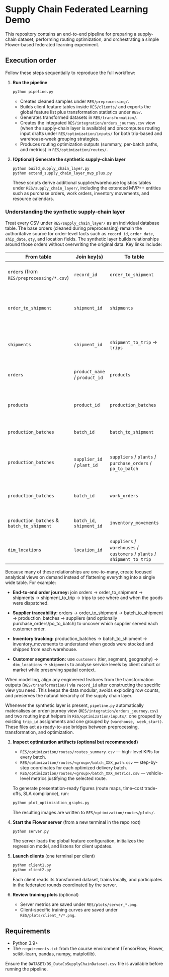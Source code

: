 # Supply Chain Federated Learning Demo

This repository contains an end-to-end pipeline for preparing a supply-chain dataset,
performing routing optimization, and orchestrating a simple Flower-based federated
learning experiment.

## Execution order
Follow these steps sequentially to reproduce the full workflow:

1. **Run the pipeline**
   ```bash
   python pipeline.py
   ```
   * Creates cleaned samples under `RES/preprocessing/`.
   * Builds client feature tables inside `RES/clients/` and exports the global
     feature list plus transformation statistics under `RES/`.
   * Generates transformed datasets in `RES/transformation/`.
   * Creates the integrated `RES/integration/orders_journey.csv` view (when the
     supply-chain layer is available) and precomputes routing input drafts under
     `RES/optimization/inputs/` for both trip-based and warehouse-week grouping
     strategies.
   * Produces routing optimization outputs (summary, per-batch paths, and metrics)
     in `RES/optimization/routes/`.

2. **(Optional) Generate the synthetic supply-chain layer**
   ```bash
   python build_supply_chain_layer.py
   python extend_supply_chain_layer_mvp_plus.py
   ```
   These scripts derive additional supplier/warehouse logistics tables under
   `RES/supply_chain_layer/`, including the extended MVP++ entities such as
   purchase orders, work orders, inventory movements, and resource calendars.

### Understanding the synthetic supply-chain layer

Treat every CSV under `RES/supply_chain_layer/` as an individual database table.
The base orders (cleaned during preprocessing) remain the authoritative source
for order-level facts such as `record_id`, `order_date`, `ship_date`, `qty`, and
location fields. The synthetic layer builds relationships around those orders
without overwriting the original data. Key links include:

| From table | Join key(s) | To table | Purpose |
|------------|-------------|----------|---------|
| `orders` (from `RES/preprocessing/*.csv`) | `record_id` | `order_to_shipment` | Attach each order to its shipment group |
| `order_to_shipment` | `shipment_id` | `shipments` | Inspect shipment destinations, weeks, and aggregate load |
| `shipments` | `shipment_id` | `shipment_to_trip` → `trips` | Reveal the transport trip, vehicle, and departure time |
| `orders` | `product_name` / `product_id` | `products` | Retrieve product definitions and weights |
| `products` | `product_id` | `production_batches` | Trace manufacturing batches that produce the ordered items |
| `production_batches` | `batch_id` | `batch_to_shipment` | Map batches to shipments they fulfil |
| `production_batches` | `supplier_id` / `plant_id` | `suppliers` / `plants` / `purchase_orders` / `po_to_batch` | Follow sourcing back to suppliers, plants, and purchase orders |
| `production_batches` | `batch_id` | `work_orders` | Compare scheduled vs. actual execution |
| `production_batches` & `batch_to_shipment` | `batch_id`, `shipment_id` | `inventory_movements` | Audit IN/OUT stock movements at warehouses |
| `dim_locations` | `location_id` | `suppliers` / `warehouses` / `customers` / `plants` / `shipment_to_trip` | Normalise geography for leg-by-leg tracking |

Because many of these relationships are one-to-many, create focused analytical
views on demand instead of flattening everything into a single wide table. For
example:

* **End-to-end order journey:** join orders → order_to_shipment → shipments →
  shipment_to_trip → trips to see where and when the goods were dispatched.
* **Supplier traceability:** orders → order_to_shipment → batch_to_shipment →
  production_batches → suppliers (and optionally purchase_orders/po_to_batch)
  to uncover which supplier served each customer order.
* **Inventory tracking:** production_batches → batch_to_shipment →
  inventory_movements to understand when goods were stocked and shipped from
  each warehouse.

* **Customer segmentation:** use `customers` (tier, segment, geography) →
  `dim_locations` → `shipments` to analyse service levels by client cohort or
  market while preserving spatial context.

When modelling, align any engineered features from the transformation outputs
(`RES/transformation/`) via `record_id` after constructing the specific view you
need. This keeps the data modular, avoids exploding row counts, and preserves
the natural hierarchy of the supply chain layer.

Whenever the synthetic layer is present, `pipeline.py` automatically materialises
an order-journey view (`RES/integration/orders_journey.csv`) and two routing input
helpers in `RES/optimization/inputs/`: one grouped by existing `trip_id`
assignments and one grouped by `(warehouse, week_start)`. These files act as
ready-to-use bridges between preprocessing, transformation, and optimization.

3. **Inspect optimization artifacts (optional but recommended)**
   * `RES/optimization/routes/routes_summary.csv` — high-level KPIs for every batch.
   * `RES/optimization/routes/<group>/batch_XXX_path.csv` — step-by-step coordinates
     for each optimized delivery batch.
   * `RES/optimization/routes/<group>/batch_XXX_metrics.csv` — vehicle-level metrics
     justifying the selected route.

   To generate presentation-ready figures (route maps, time–cost trade-offs, SLA
   compliance), run:
   ```bash
   python plot_optimization_graphs.py
   ```
   The resulting images are written to `RES/optimization/routes/plots/`.

4. **Start the Flower server** (from a new terminal in the repo root)
   ```bash
   python server.py
   ```
   The server loads the global feature configuration, initializes the regression
   model, and listens for client updates.

5. **Launch clients** (one terminal per client)
   ```bash
   python client1.py
   python client2.py
   ```
   Each client reads its transformed dataset, trains locally, and participates in
   the federated rounds coordinated by the server.

6. **Review training plots** (optional)
   * Server metrics are saved under `RES/plots/server_*.png`.
   * Client-specific training curves are saved under `RES/plots/client_*/*.png`.

## Requirements
* Python 3.9+
* The `requirements.txt` from the course environment (TensorFlow, Flower,
  scikit-learn, pandas, numpy, matplotlib).

Ensure the `DATASET/DS_DataCoSupplyChainDataset.csv` file is available before
running the pipeline.
